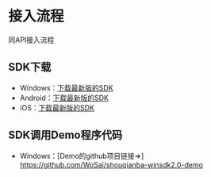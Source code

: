 # 接入流程

同API接入流程

## SDK下载
* Windows：[下载最新版的SDK](http://shouqianba-sdk.oss-cn-hangzhou.aliyuncs.com/SQB-Windows-SDK-2.1.0_build20160202.zip)
* Android：[下载最新版的SDK](http://shouqianba-sdk.oss-cn-hangzhou.aliyuncs.com/SQB-Android-SDK-2.1.0_build20160201.zip)
* iOS：[下载最新版的SDK](http://shouqianba-sdk.oss-cn-hangzhou.aliyuncs.com/upay_sdk_ios_3.0.0.zip)

## SDK调用Demo程序代码
* Windows：[Demo的github项目链接=>] https://github.com/WoSai/shouqianba-winsdk2.0-demo
